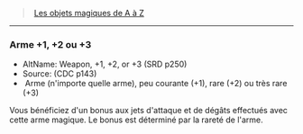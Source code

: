﻿> [Les objets magiques de A à Z](hd_magicitems_az_les_objets_magiques_de_a_a_z.md)

---

### Arme +1, +2 ou +3

- AltName: Weapon, +1, +2, or +3 (SRD p250)
- Source: (CDC p143)
-  Arme (n'importe quelle arme), peu courante (+1), rare (+2) ou très rare (+3)

Vous bénéficiez d'un bonus aux jets d'attaque et de dégâts effectués avec cette arme magique. Le bonus est déterminé par la rareté de l'arme.

